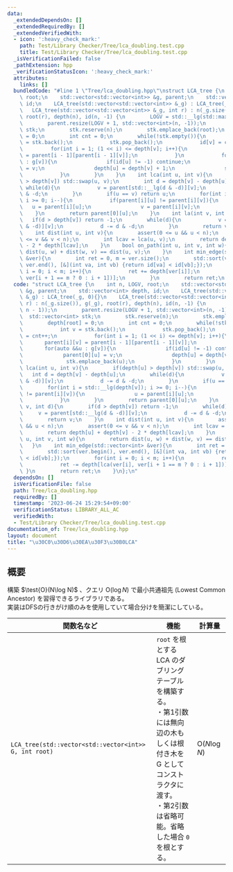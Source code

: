 ```yaml
---
data:
  _extendedDependsOn: []
  _extendedRequiredBy: []
  _extendedVerifiedWith:
  - icon: ':heavy_check_mark:'
    path: Test/Library Checker/Tree/lca_doubling.test.cpp
    title: Test/Library Checker/Tree/lca_doubling.test.cpp
  _isVerificationFailed: false
  _pathExtension: hpp
  _verificationStatusIcon: ':heavy_check_mark:'
  attributes:
    links: []
  bundledCode: "#line 1 \"Tree/lca_doubling.hpp\"\nstruct LCA_tree {\n    int n, LOGV,\
    \ root;\n    std::vector<std::vector<int>> &g, parent;\n    std::vector<int> depth,\
    \ id;\n    LCA_tree(std::vector<std::vector<int>> &_g) : LCA_tree(_g, 0){}\n \
    \   LCA_tree(std::vector<std::vector<int>> &_g, int r) : n(_g.size()), g(_g),\
    \ root(r), depth(n), id(n, -1) {\n        LOGV = std::__lg(std::max(1, n - 1));\n\
    \        parent.resize(LOGV + 1, std::vector<int>(n, -1));\n        std::vector<int>\
    \ stk;\n        stk.reserve(n);\n        stk.emplace_back(root);\n        depth[root]\
    \ = 0;\n        int cnt = 0;\n        while(!stk.empty()){\n            int v\
    \ = stk.back();\n            stk.pop_back();\n            id[v] = cnt++;\n   \
    \         for(int i = 1; (1 << i) <= depth[v]; i++){\n                parent[i][v]\
    \ = parent[i - 1][parent[i - 1][v]];\n            }\n            for(auto &&u\
    \ : g[v]){\n                if(id[u] != -1) continue;\n                parent[0][u]\
    \ = v;\n                depth[u] = depth[v] + 1;\n                stk.emplace_back(u);\n\
    \            }\n        }\n    }\n    int lca(int u, int v){\n        if(depth[u]\
    \ > depth[v]) std::swap(u, v);\n        int d = depth[v] - depth[u];\n       \
    \ while(d){\n            v = parent[std::__lg(d & -d)][v];\n            d -= d\
    \ & -d;\n        }\n        if(u == v) return u;\n        for(int i = std::__lg(depth[v]);\
    \ i >= 0; i--){\n            if(parent[i][u] != parent[i][v]){\n             \
    \   u = parent[i][u];\n                v = parent[i][v];\n            }\n    \
    \    }\n        return parent[0][u];\n    }\n    int la(int v, int d){\n     \
    \   if(d > depth[v]) return -1;\n        while(d){\n            v = parent[std::__lg(d\
    \ & -d)][v];\n            d -= d & -d;\n        }\n        return v;\n    }\n\
    \    int dist(int u, int v){\n        assert(0 <= u && u < n);\n        assert(0\
    \ <= v && v < n);\n        int lcav = lca(u, v);\n        return depth[u] + depth[v]\
    \ - 2 * depth[lcav];\n    }\n    bool on_path(int u, int v, int w){\n        return\
    \ dist(u, w) + dist(w, v) == dist(u, v);\n    }\n    int min_edge(std::vector<int>\
    \ &ver){\n        int ret = 0, m = ver.size();\n        std::sort(ver.begin(),\
    \ ver.end(), [&](int va, int vb) {return id[va] < id[vb];});\n        for(int\
    \ i = 0; i < m; i++){\n            ret += depth[ver[i]];\n            ret -= depth[lca(ver[i],\
    \ ver[i + 1 == m ? 0 : i + 1])];\n        }\n        return ret;\n    }\n};\n"
  code: "struct LCA_tree {\n    int n, LOGV, root;\n    std::vector<std::vector<int>>\
    \ &g, parent;\n    std::vector<int> depth, id;\n    LCA_tree(std::vector<std::vector<int>>\
    \ &_g) : LCA_tree(_g, 0){}\n    LCA_tree(std::vector<std::vector<int>> &_g, int\
    \ r) : n(_g.size()), g(_g), root(r), depth(n), id(n, -1) {\n        LOGV = std::__lg(std::max(1,\
    \ n - 1));\n        parent.resize(LOGV + 1, std::vector<int>(n, -1));\n      \
    \  std::vector<int> stk;\n        stk.reserve(n);\n        stk.emplace_back(root);\n\
    \        depth[root] = 0;\n        int cnt = 0;\n        while(!stk.empty()){\n\
    \            int v = stk.back();\n            stk.pop_back();\n            id[v]\
    \ = cnt++;\n            for(int i = 1; (1 << i) <= depth[v]; i++){\n         \
    \       parent[i][v] = parent[i - 1][parent[i - 1][v]];\n            }\n     \
    \       for(auto &&u : g[v]){\n                if(id[u] != -1) continue;\n   \
    \             parent[0][u] = v;\n                depth[u] = depth[v] + 1;\n  \
    \              stk.emplace_back(u);\n            }\n        }\n    }\n    int\
    \ lca(int u, int v){\n        if(depth[u] > depth[v]) std::swap(u, v);\n     \
    \   int d = depth[v] - depth[u];\n        while(d){\n            v = parent[std::__lg(d\
    \ & -d)][v];\n            d -= d & -d;\n        }\n        if(u == v) return u;\n\
    \        for(int i = std::__lg(depth[v]); i >= 0; i--){\n            if(parent[i][u]\
    \ != parent[i][v]){\n                u = parent[i][u];\n                v = parent[i][v];\n\
    \            }\n        }\n        return parent[0][u];\n    }\n    int la(int\
    \ v, int d){\n        if(d > depth[v]) return -1;\n        while(d){\n       \
    \     v = parent[std::__lg(d & -d)][v];\n            d -= d & -d;\n        }\n\
    \        return v;\n    }\n    int dist(int u, int v){\n        assert(0 <= u\
    \ && u < n);\n        assert(0 <= v && v < n);\n        int lcav = lca(u, v);\n\
    \        return depth[u] + depth[v] - 2 * depth[lcav];\n    }\n    bool on_path(int\
    \ u, int v, int w){\n        return dist(u, w) + dist(w, v) == dist(u, v);\n \
    \   }\n    int min_edge(std::vector<int> &ver){\n        int ret = 0, m = ver.size();\n\
    \        std::sort(ver.begin(), ver.end(), [&](int va, int vb) {return id[va]\
    \ < id[vb];});\n        for(int i = 0; i < m; i++){\n            ret += depth[ver[i]];\n\
    \            ret -= depth[lca(ver[i], ver[i + 1 == m ? 0 : i + 1])];\n       \
    \ }\n        return ret;\n    }\n};\n"
  dependsOn: []
  isVerificationFile: false
  path: Tree/lca_doubling.hpp
  requiredBy: []
  timestamp: '2023-06-24 15:29:54+09:00'
  verificationStatus: LIBRARY_ALL_AC
  verifiedWith:
  - Test/Library Checker/Tree/lca_doubling.test.cpp
documentation_of: Tree/lca_doubling.hpp
layout: document
title: "\u30C0\u30D6\u30EA\u30F3\u30B0LCA"
---
```


## 概要
構築 $\test{O}(N\log N)$ 、クエリ $\text{O}(\log N)$ で最小共通祖先 (Lowest Common Ancestor) を習得できるライブラリである。<br>
実装はDFSの行きがけ順のみを使用していて場合分けを簡潔にしている。<br>

|関数名など|機能|計算量|
|---------|----|-----|
|`LCA_tree(std::vector<std::vector<int>> G, int root)`|`root` を根とする LCA のダブリングテーブルを構築する。<br>・第1引数には無向辺の木もしくは根付き木を G としてコンストラクタに渡す。<br>・第2引数は省略可能。省略した場合 `0` を根とする。| $\text{O}(N\log N)$ |
